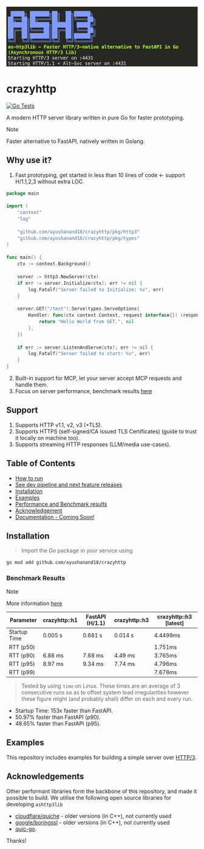 ![crazyhttp](/assets/logo-startup.png)

# crazyhttp

[![Go Tests](https://github.com/ayushanand18/crazyhttp/actions/workflows/test-examples.yml/badge.svg)](https://github.com/ayushanand18/crazyhttp/actions/workflows/test-examples.yml)

A modern HTTP server library written in pure Go for faster prototyping.

> [!NOTE]
> Faster alternative to FastAPI, natively written in Golang.

## Why use it?
1. Fast prototyping, get started in less than 10 lines of code <- support H/1.1,2,3 without extra LOC.
```go
package main

import (
	"context"
	"log"

	"github.com/ayushanand18/crazyhttp/pkg/http3"
	"github.com/ayushanand18/crazyhttp/pkg/types"
)

func main() {
	ctx := context.Background()

	server := http3.NewServer(ctx)
	if err := server.Initialize(ctx); err != nil {
		log.Fatalf("Server failed to Initialize: %v", err)
	}

	server.GET("/test").Serve(types.ServeOptions{
		Handler: func(ctx context.Context, request interface{}) (response interface{}, err error) {
			return "Hello World from GET.", nil
		},
	})

	if err := server.ListenAndServe(ctx); err != nil {
		log.Fatalf("Server failed to start: %v", err)
	}
}
```
2. Built-in support for MCP, let your server accept MCP requests and handle them.
3. Focus on server performance, benchmark results [here](#benchmark-results)

## Support
1. Supports HTTP v1.1, v2, v3 (+TLS).
2. Supports HTTPS (self-signed/CA issued TLS Certificates) (guide to trust it locally on machine too).
3. Supports streaming HTTP responses (LLM/media use-cases).

## Table of Contents
+ [How to run](/notes/HOW-TO-RUN.md)
+ [See dev pipeline and next feature releases](/notes/TODO.md)
+ [Installation](#installation)
+ [Examples](/examples/)
+ [Performance and Benchmark results](/Performance.md)
+ [Acknowledgement](#acknowledgements)
+ [Documentation - Coming Soon!](/docs/)

## Installation
> Import the Go package in your service using
```sh
go mod add github.com/ayushanand18/crazyhttp
```

### Benchmark Results
> [!Note]
> More information [here](/notes/PERFORMANCE.md)

Parameter        | crazyhttp::h1   | FastAPI (H/1.1)| crazyhttp::h3  | crazyhttp::h3 [latest]
-----------------|-----------------|----------------|-----------------|---------------------------
Startup Time     | 0.005 s         | 0.681 s        | 0.014 s         | 4.4499ms
RTT (p50)        |                 |                |                 | 1.751ms
RTT (p90)        | 6.88 ms         | 7.68 ms        | 4.49 ms         | 3.765ms
RTT (p95)        | 8.97 ms         | 9.34 ms        | 7.74 ms         | 4.796ms
RTT (p99)        |                 |                |                 | 7.678ms

> Tested by using `time` on Linux. These times are an average of 3 consecutive runs so as to
> offset system load irregularities however these figure might (and probably shall) differ on
> each and every run.

- Startup Time: 153x faster than FastAPI.
- 50.97% faster than FastAPI (p90).
- 48.65% faster than FastAPI (p95).

## Examples
This repository includes examples for building a simple server over [HTTP/3](./examples/naive/main.go).

## Acknowledgements
Other performant libraries form the backbone of this repository, and made it possible to build. We 
utilise the following open source libraries for developing `ashttp3lib`
- [cloudflare/quiche](https://github.com/cloudflare/quiche/) - older versions (in C++), not currently used
- [google/boringssl](https://github.com/google/boringssl/) - older versions (in C++), not currently used
- [quic-go](https://github.com/quic-go).

Thanks!
